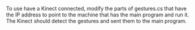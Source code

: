 To use have a Kinect connected, modify the parts of gestures.cs that have the IP address to point to the machine that has the main program and run it. The Kinect should detect the gestures and sent them to the main program.